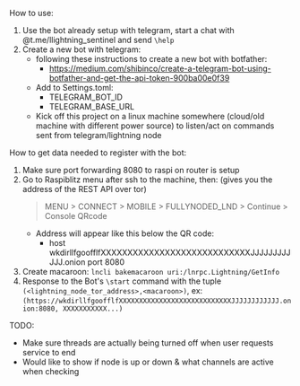 
How to use:
1) Use the bot already setup with telegram, start a chat with @t.me/llightning_sentinel and send `\help`
2) Create a new bot with telegram:
    - following these instructions to create a new bot with botfather:
        - https://medium.com/shibinco/create-a-telegram-bot-using-botfather-and-get-the-api-token-900ba00e0f39
    - Add to Settings.toml:
        - TELEGRAM_BOT_ID
        - TELEGRAM_BASE_URL
    - Kick off this project on a linux machine somewhere (cloud/old machine with different power source) to listen/act on commands sent from telegram/lightning node


How to get data needed to register with the bot:
1) Make sure port forwarding 8080 to raspi on router is setup
2) Go to Raspiblitz menu after ssh to the machine, then:
    (gives you the address of the REST API over tor)
    > MENU > CONNECT > MOBILE > FULLYNODED_LND > Continue > Console QRcode 
    - Address will appear like this below the QR code:
        - host wkdirllfgoofflfXXXXXXXXXXXXXXXXXXXXXXXXXXXXJJJJJJJJJJJJ.onion port 8080
3) Create macaroon:
   ` lncli bakemacaroon uri:/lnrpc.Lightning/GetInfo `
4) Response to the Bot's `\start` command with the tuple `(<lightning_node_tor_address>,<macaroon>)`, 
    ex:
        `(https://wkdirllfgoofflfXXXXXXXXXXXXXXXXXXXXXXXXXXXXJJJJJJJJJJJJ.onion:8080, XXXXXXXXXXX...)`


TODO:
- Make sure threads are actually being turned off when user requests service to end
- Would like to show if node is up or down & what channels are active when checking
